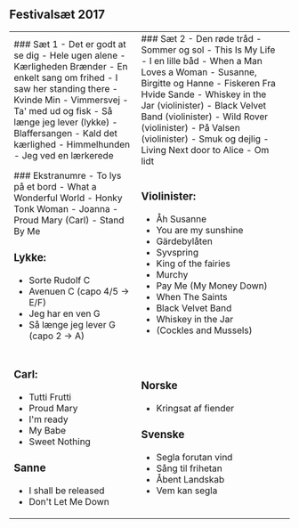 ## Festivalsæt 2017

<table>
  <tr>
    <td>
### Sæt 1
- Det er godt at se dig       
- Hele ugen alene
- Kærligheden Brænder
- En enkelt sang om frihed
- I saw her standing there
- Kvinde Min
- Vimmersvej
- Ta' med ud og fisk
- Så længe jeg lever (lykke)
- Blaffersangen
- Kald det kærlighed
- Himmelhunden
- Jeg ved en lærkerede
    </td>
    <td>
### Sæt 2
- Den røde tråd
- Sommer og sol
- This Is My Life
- I en lille båd
- When a Man Loves a Woman
- Susanne, Birgitte og Hanne
- Fiskeren Fra Hvide Sande
- Whiskey in the Jar (violinister)
- Black Velvet Band (violinister)
- Wild Rover (violinister)
- På Valsen (violinister)
- Smuk og dejlig
- Living Next door to Alice
- Om lidt
    </td>
  </tr>
  <tr>
    <td>
### Ekstranumre
- To lys på et bord
- What a Wonderful World
- Honky Tonk Woman
- Joanna
- Proud Mary (Carl)
- Stand By Me

### Lykke:
- Sorte Rudolf          C
- Avenuen               C (capo 4/5 -> E/F)
- Jeg har en ven        G
- Så længe jeg lever    G (capo 2 -> A)
    </td>
    <td>
### Violinister:
- Åh Susanne
- You are my sunshine
- Gärdebylåten
- Syvspring
- King of the fairies
- Murchy
- Pay Me (My Money Down)
- When The Saints
- Black Velvet Band
- Whiskey in the Jar
- (Cockles and Mussels)
    <td>
  </tr>
  <tr>
    <td>
### Carl:
- Tutti Frutti
- Proud Mary
- I'm ready
- My Babe
- Sweet Nothing

### Sanne
- I shall be released
- Don't Let Me Down
    </td>
    <td>
### Norske
- Kringsat af fiender

### Svenske
- Segla forutan vind
- Sång til frihetan
- Åbent Landskab
- Vem kan segla
    </td>
  </tr>
</table>

